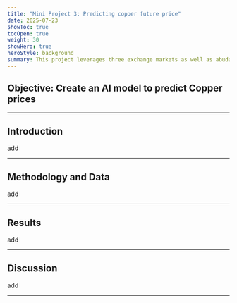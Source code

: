 ```yaml
---
title: "Mini Project 3: Predicting copper future price"
date: 2025-07-23
showToc: true
tocOpen: true
weight: 30
showHero: true
heroStyle: background 
summary: This project leverages three exchange markets as well as abudant data on the Internet to build a predictive model for U.S. copper contract prices.
---
```

<style>
.article-content,
#TableOfContents a {
  color: black;
}

/* Dark mode */
.dark .article-content,
.dark #TableOfContents a {
  color: white;
}
</style>
## Objective: Create an AI model to predict Copper prices
---

## Introduction
add

---

## Methodology and Data

add

---

## Results
add

---

## Discussion
add

---
